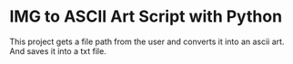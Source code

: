 # IMG to ASCII Art Script with Python

This project gets a file path from the user and converts it into an ascii art.
And saves it into a txt file.
